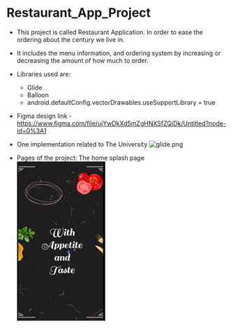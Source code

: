 # Restaurant_App_Project

* This project is called Restaurant Application. In order to ease the ordering about the century we live in.
* It includes the menu information, and ordering system by increasing or decreasing the amount of how much to order.

* Libraries used are:
    - Glide
    - Balloon
    - android.defaultConfig.vectorDrawables.useSupportLibrary = true
    
* Figma design link - https://www.figma.com/file/ujYwDkXd5mZgHNXSfZQjDk/Untitled?node-id=0%3A1

* One implementation related to The University
![glide.png](https://github.com/advancepro/Restaurant_App_Project/blob/master/screens/Glide.jpeg)

* Pages of the project:
The home splash page ![home.png](https://github.com/advancepro/Restaurant_App/blob/master/screens/home.PNG)


    
